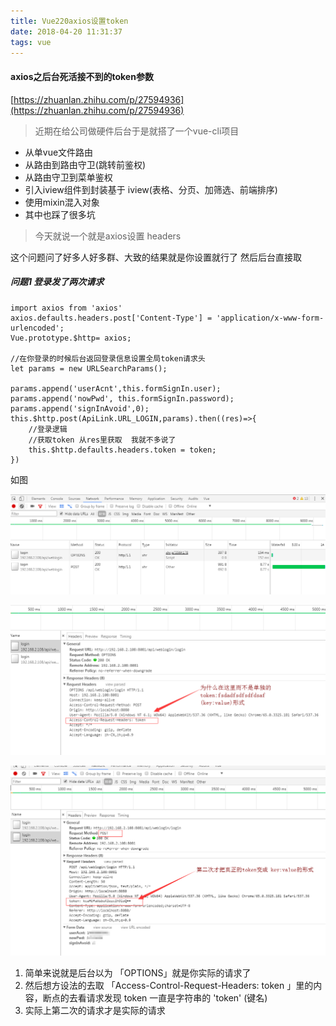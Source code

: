 ```yaml
---
title: Vue220axios设置token
date: 2018-04-20 11:31:37
tags: vue
---
```



#### axios之后台死活接不到的token参数

[https://zhuanlan.zhihu.com/p/27594936](https://zhuanlan.zhihu.com/p/27594936)

> 近期在给公司做硬件后台于是就搭了一个vue-cli项目

- 从单vue文件路由
- 从路由到路由守卫(跳转前鉴权)
- 从路由守卫到菜单鉴权
- 引入iview组件到封装基于  iview(表格、分页、加筛选、前端排序)
- 使用mixin混入对象
- 其中也踩了很多坑

> 今天就说一个就是axios设置 headers

这个问题问了好多人好多群、大致的结果就是你设置就行了  然后后台直接取


##### 问题1 登录发了两次请求

```
import axios from 'axios'
axios.defaults.headers.post['Content-Type'] = 'application/x-www-form-urlencoded';
Vue.prototype.$http= axios;

//在你登录的时候后台返回登录信息设置全局token请求头
let params = new URLSearchParams();
                        
params.append('userAcnt',this.formSignIn.user);
params.append('nowPwd', this.formSignIn.password);
params.append('signInAvoid',0);
this.$http.post(ApiLink.URL_LOGIN,params).then((res)=>{
    //登录逻辑
    //获取token 从res里获取  我就不多说了
    this.$http.defaults.headers.token = token;
})
```

如图

![step](https://raw.githubusercontent.com/slTrust/note/master/img/vuenote_220_01.png)

![step](https://raw.githubusercontent.com/slTrust/note/master/img/vuenote_220_02.png)

![step](https://raw.githubusercontent.com/slTrust/note/master/img/vuenote_220_03.png)

1. 简单来说就是后台以为 「OPTIONS」就是你实际的请求了
2. 然后想方设法的去取 「Access-Control-Request-Headers: token 」里的内容，断点的去看请求发现 token 一直是字符串的 'token' (键名)
3. 实际上第二次的请求才是实际的请求
